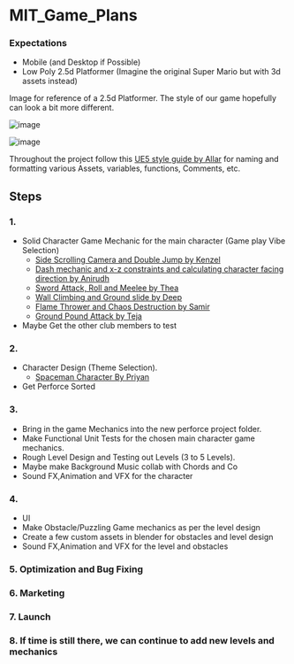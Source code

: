 # MIT_Game_Plans

### Expectations
* Mobile (and Desktop if Possible)
* Low Poly 2.5d Platformer (Imagine the original Super Mario but with 3d assets instead)

Image for reference of a 2.5d Platformer. The style of our game hopefully can look a bit more different.

![image](https://user-images.githubusercontent.com/65004578/161414499-7bda9648-698e-4908-a879-150e4c25ae77.png)

![image](https://user-images.githubusercontent.com/65004578/161413963-bb7861f4-8324-4fff-80e1-3c9ee1f4c8f7.png)

Throughout the project follow this [UE5 style guide by Allar](https://github.com/Allar/ue5-style-guide) for naming and formatting various Assets, variables, functions, Comments, etc.

## Steps

### 1.  
*	Solid Character Game Mechanic for the main character (Game play Vibe Selection)
	*	[Side Scrolling Camera and Double Jump by Kenzel](https://youtu.be/gUVn7xhJPH8)
	*	[Dash mechanic and x-z constraints and calculating character facing direction by Anirudh](https://youtu.be/e1gwhWvBvSY)
	*	[Sword Attack, Roll and Meelee by Thea](https://youtu.be/lr356mC_wkY)
	*	[Wall Climbing and Ground slide by Deep](https://youtu.be/Cifwc2M4_9M)
	*	[Flame Thrower and Chaos Destruction by Samir](https://youtu.be/EXzoE6LgZ_Y)
	*	[Ground Pound Attack by Teja](https://youtu.be/s4vRsEiQpeU)
*	Maybe Get the other club members to test

### 2.	
*	Character Design (Theme Selection). 
	*	[Spaceman Character By Priyan](https://youtu.be/Lc0esM73b1E)	
* 	Get Perforce Sorted
 
### 3.	
*	Bring in the game Mechanics into the new perforce project folder.
*	Make Functional Unit Tests for the chosen main character game mechanics. 
*	Rough Level Design and Testing out Levels (3 to 5 Levels).
*	Maybe make Background Music collab with Chords and Co
*	Sound FX,Animation and VFX for the character

### 4.	
*	UI 
*	Make Obstacle/Puzzling Game mechanics as per the level design
*	Create a few custom assets in blender for obstacles and level design
*	Sound FX,Animation and VFX for the level and obstacles

### 5.	Optimization and Bug Fixing

### 6.	Marketing 

### 7.	Launch

### 8.	If time is still there, we can continue to add new levels and mechanics
